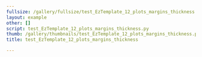 ```yaml
---
fullsize: /gallery/fullsize/test_EzTemplate_12_plots_margins_thickness.png
layout: example
other: []
script: test_EzTemplate_12_plots_margins_thickness.py
thumb: /gallery/thumbnails/test_EzTemplate_12_plots_margins_thickness.png
title: test_EzTemplate_12_plots_margins_thickness

---
```

